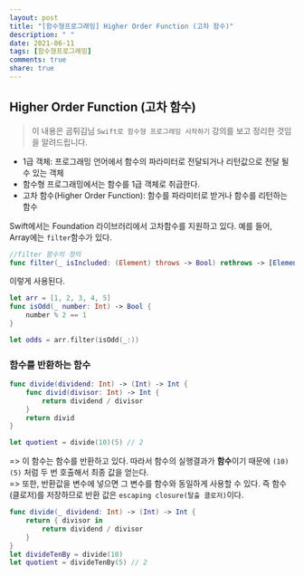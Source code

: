 ```yaml
---
layout: post
title: "[함수형프로그래밍] Higher Order Function (고차 함수)"
description: " "
date: 2021-06-11
tags: [함수형프로그래밍]
comments: true
share: true
---
```


## Higher Order Function (고차 함수)

> 이 내용은 곰튀김님 `Swift로 함수형 프로그래밍 시작하기` 강의를 보고 정리한 것임을 알려드립니다. 

* 1급 객체: 프로그래밍 언어에서 함수의 파라미터로 전달되거나 리턴값으로 전달 될 수 있는 객체
* 함수형 프로그래밍에서는 함수를 1급 객체로 취급한다.
* 고차 함수(Higher Order Function): 함수를 파라미터로 받거나 함수를 리턴하는 함수

Swift에서는 Foundation 라이브러리에서 고차함수를 지원하고 있다. 
예를 들어, Array에는 `filter`함수가 있다.

```swift
//filter 함수의 정의
func filter(_ isIncluded: (Element) throws -> Bool) rethrows -> [Element]
```

이렇게 사용된다.

```swift
let arr = [1, 2, 3, 4, 5]
func isOdd(_ number: Int) -> Bool {
    number % 2 == 1
}

let odds = arr.filter(isOdd(_:))
```

### 함수를 반환하는 함수

```swift
func divide(dividend: Int) -> (Int) -> Int {
    func divid(divisor: Int) -> Int {
        return dividend / divisor
    }
    return divid
}

let quotient = divide(10)(5) // 2
```

=> 이 함수는 함수를 반환하고 있다. 따라서 함수의 실행결과가 **함수**이기 때문에 `(10)(5)` 처럼 두 번 호출해서 최종 값을 얻는다.
<br>=> 또한, 반환값을 변수에 넣으면 그 변수를 함수와 동일하게 사용할 수 있다. 즉 함수(클로저)를 저장하므로 반환 값은 `escaping closure(탈출 클로저)`이다.

```swift
func divide(_ dividend: Int) -> (Int) -> Int {
    return { divisor in
        return dividend / divisor
    }
}
let divideTenBy = divide(10)
let quotient = divideTenBy(5) // 2
```